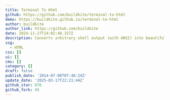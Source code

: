 ```yaml
---
title: Terminal To Html
github: https://github.com/buildkite/terminal-to-html
demo: https://buildkite.github.io/terminal-to-html
author: buildkite
author_link: https://github.com/buildkite
date: 2024-11-27T14:02:48.157Z
description: Converts arbitrary shell output (with ANSI) into beautifully rendered HTML
ssg:
  - HTML
css: []
ui: []
cms: []
category: []
draft: false
publish_date: '2014-07-08T07:48:24Z'
update_date: '2025-03-17T22:21:44Z'
github_star: 676
github_fork: 45
---
```

